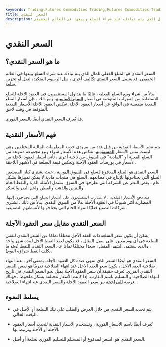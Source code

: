 ```yaml
---
keywords: Trading,Futures Commodities Trading,Futures Commodities Trading Strategy and Education,Futures and Commodities Trading,Strategy and Education
title: السعر النقدي
description: السعر النقدي هو المبلغ الفعلي للمال الذي يتم تبادله عند شراء السلع وبيعها في العالم الحقيقي.
---
```


# السعر النقدي
## ما هو السعر النقدي؟

السعر النقدي هو المبلغ الفعلي للمال الذي يتم تبادله عند شراء السلع وبيعها في العالم الحقيقي. قد يشمل السعر النقدي تكاليف أخرى ، مثل الرسوم المتكبدة لنقل أو تخزين سلعة.

بدلاً من شراء وبيع السلع الفعلية ، غالبًا ما يتداول المستثمرون في العقود الآجلة للسلع للاستفادة من التغيرات المتوقعة في أسعار [السلع الأساسية](/commodity). ومع ذلك ، فإن أسعار السلع النقدية منفصلة في الواقع عن أسعار العقود الآجلة. تعكس العقود الآجلة الأسعار النقدية المتوقعة في وقت لاحق.

قد يُعرف السعر النقدي أيضًا [بالسعر الفوري](/spotprice).

## فهم الأسعار النقدية

يتم نشر الأسعار النقدية من قبل عدد من مزودي خدمة المعلومات المالية المختلفين وهي ليست نفس الأسعار [المستقبلية](/futures). تعكس هذه الأسعار شراء وبيع مجموعة متنوعة من السلع الفعلية أو "المادية" في السوق. من ناحية أخرى ، تأتي أسعار العقود الآجلة من الأسعار في بورصات العقود الآجلة وتعكس قيمة السلعة في الأشهر اللاحقة.

السعر النقدي هو المبلغ المدفوع للسلع في [السوق الفورية](/spotmarket) ، حيث يشتري كبار المصنعين السلع التي يحتاجونها للإنتاج في مصانعهم. السلع هي منتجات مادية لا يمكن تمييزها بشكل عام ، بغض النظر عن الشركة التي تطرحها في السوق. تشمل الأمثلة الذرة والنفط الخام والبنزين والذهب والقطن ولحم البقر والسكر.

عند دفع الأسعار النقدية ، لا يضارب المصنعون على أسعار السلع التي يحتاجون إليها. المضاربة أكثر شيوعًا في العقود الآجلة بدلاً من السوق النقدي. بدلاً من ذلك ، تشتري شركات التصنيع فعليًا المواد الخام التي يحتاجونها لأنشطتهم التصنيعية.

## السعر النقدي مقابل سعر العقود الآجلة

يمكن أن يكون سعر السلعة ذات العقد الآجل مختلفًا تمامًا عن السعر النقدي لنفس السلعة في أي يوم معين. على سبيل المثال ، قد يكون لعقد النفط الآجل لمدة شهر واحد ، والذي سينتهي الشهر المقبل ، سعرًا مختلفًا تمامًا عن السعر النقدي للنفط (وهو ما يكلف النفط شراؤه اليوم).

السعر النقدي هو أيضًا السعر الذي تنتهي عنده كل العقود الآجلة. بمعنى آخر ، عند انتهاء صلاحية العقد الآجل ، يكون سعر العقد الآجل عند انتهاء الصلاحية تقريبًا هو نفس السعر النقدي الفوري. تُعرف حقيقة أن سعر العقود الآجلة يميل نحو السعر النقدي في تاريخ انتهاء الصلاحية أو التسليم باسم التقارب. إذا كانت الأسعار مختلفة بشكل ملحوظ ، فهناك فرصة [للمراجحة](/arbitrage) بين سعر العقود الآجلة والسعر النقدي عند انتهاء الصلاحية.

## يسلط الضوء

- يتم تحديد السعر النقدي من خلال العرض والطلب على تلك السلعة أو الأصل في الوقت الحالي.

- تُعرف أيضًا باسم الأسعار الفورية ، وتستخدم الأسعار النقدية لتحديد أسعار العقود الآجلة أو الآجلة وترتبط بها.

- السعر النقدي هو السعر المدفوع أو المستلم للتسليم الفوري لسلعة أو أصل.

